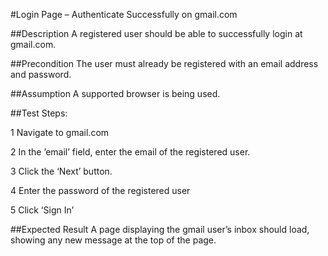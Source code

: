 #Login Page – Authenticate Successfully on gmail.com

##Description
A registered user should be able to successfully login at gmail.com.

##Precondition 
The user must already be registered with an email address and password.

##Assumption
A supported browser is being used.

##Test Steps:

1 Navigate to gmail.com

2 In the ’email’ field, enter the email of the registered user.

3 Click the ‘Next’ button.

4 Enter the password of the registered user

5 Click ‘Sign In’

##Expected Result
A page displaying the gmail user’s inbox should load, showing any new message at the top of the page.
